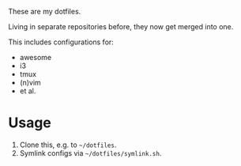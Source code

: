 These are my dotfiles.

Living in separate repositories before, they now get merged into one.

This includes configurations for:

* awesome
* i3
* tmux
* (n)vim
* et al.

Usage
=====

1. Clone this, e.g. to ``~/dotfiles``.
2. Symlink configs via ``~/dotfiles/symlink.sh``.
